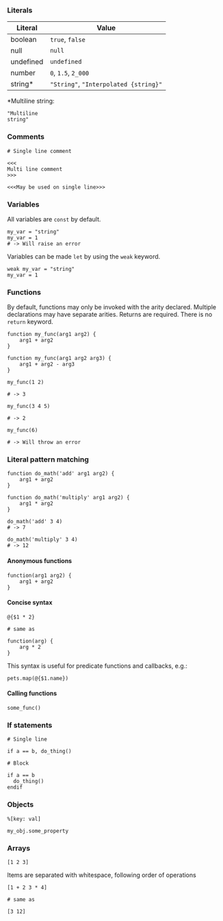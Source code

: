 ### Literals

| Literal   | Value                                 |
| --------- | ------------------------------------- |
| boolean   | `true`, `false`                       |
| null      | `null`                                |
| undefined | `undefined`                           |
| number    | `0`, `1.5`, `2_000`                   |
| string\*  | `"String"`, `"Interpolated {string}"` |

\*Multiline string:

```
"Multiline
string"
```

### Comments

```
# Single line comment
```

```
<<<
Multi line comment
>>>

<<<May be used on single line>>>
```

### Variables

All variables are `const` by default.

```
my_var = "string"
my_var = 1
# -> Will raise an error
```

Variables can be made `let` by using the `weak` keyword.

```
weak my_var = "string"
my_var = 1
```

### Functions

By default, functions may only be invoked with the arity declared. Multiple declarations may have separate arities. Returns are required. There is no `return` keyword.

```
function my_func(arg1 arg2) {
	arg1 + arg2
}

function my_func(arg1 arg2 arg3) {
	arg1 + arg2 - arg3
}

my_func(1 2)

# -> 3

my_func(3 4 5)

# -> 2

my_func(6)

# -> Will throw an error
```

### Literal pattern matching

```
function do_math('add' arg1 arg2) {
	arg1 + arg2
}

function do_math('multiply' arg1 arg2) {
	arg1 * arg2
}

do_math('add' 3 4)
# -> 7

do_math('multiply' 3 4)
# -> 12
```

#### Anonymous functions

```
function(arg1 arg2) {
	arg1 + arg2
}
```

#### Concise syntax

```
@{$1 * 2}

# same as

function(arg) {
	arg * 2
}
```

This syntax is useful for predicate functions and callbacks, e.g.:

```
pets.map(@{$1.name})
```

#### Calling functions

```
some_func()
```

### If statements

```
# Single line

if a == b, do_thing()

# Block

if a == b
  do_thing()
endif
```

### Objects

```
%[key: val]

my_obj.some_property
```

### Arrays

```
[1 2 3]
```

Items are separated with whitespace, following order of operations

```
[1 + 2 3 * 4]

# same as

[3 12]
```
